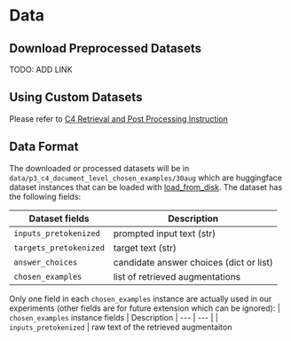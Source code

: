 # Data

## Download Preprocessed Datasets
TODO: ADD LINK

## Using Custom Datasets
Please refer to [C4 Retrieval and Post Processing Instruction](../C4_retrieval/README.md)

## Data Format
The downloaded or processed datasets will be in `data/p3_c4_document_level_chosen_examples/30aug` which are huggingface dataset instances that can be loaded with [load_from_disk](https://huggingface.co/docs/datasets/package_reference/loading_methods#datasets.load_from_disk). The dataset has the following fields:

| Dataset fields | Description |
--- | --- |
| `inputs_pretokenized` | prompted input text (str)
| `targets_pretokenized` | target text (str)
| `answer_choices` | candidate answer choices (dict or list) 
| `chosen_examples` | list of retrieved augmentations

Only one field in each `chosen_examples` instance are actually used in our experiments (other fields are for future extension which can be ignored):
| `chosen_examples` instance fields | Description |
--- | --- |
| `inputs_pretokenized` | raw text of the retrieved augmentaiton